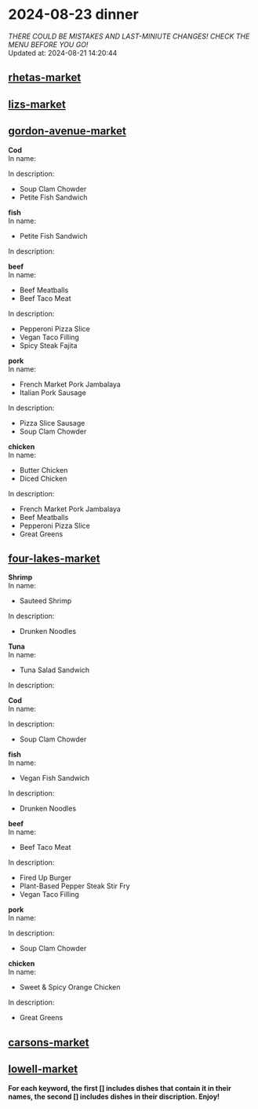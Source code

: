 # 2024-08-23 dinner  
*THERE COULD BE MISTAKES AND LAST-MINIUTE CHANGES! CHECK THE MENU BEFORE YOU GO!*  
Updated at: 2024-08-21 14:20:44  
## [rhetas-market](https://wisc-housingdining.nutrislice.com/menu/rhetas-market/dinner/2024-08-23)  
## [lizs-market](https://wisc-housingdining.nutrislice.com/menu/lizs-market/dinner/2024-08-23)  
## [gordon-avenue-market](https://wisc-housingdining.nutrislice.com/menu/gordon-avenue-market/dinner/2024-08-23)  
**Cod**  
In name:   
  
In description:   
 - Soup Clam Chowder  
 - Petite Fish Sandwich  
  
**fish**  
In name:   
 - Petite Fish Sandwich  
  
In description:   
  
**beef**  
In name:   
 - Beef Meatballs  
 - Beef Taco Meat  
  
In description:   
 - Pepperoni Pizza Slice  
 - Vegan Taco Filling  
 - Spicy Steak Fajita  
  
**pork**  
In name:   
 - French Market Pork Jambalaya  
 - Italian Pork Sausage  
  
In description:   
 - Pizza Slice Sausage  
 - Soup Clam Chowder  
  
**chicken**  
In name:   
 - Butter Chicken  
 - Diced Chicken  
  
In description:   
 - French Market Pork Jambalaya  
 - Beef Meatballs  
 - Pepperoni Pizza Slice  
 - Great Greens  
  
## [four-lakes-market](https://wisc-housingdining.nutrislice.com/menu/four-lakes-market/dinner/2024-08-23)  
**Shrimp**  
In name:   
 - Sauteed Shrimp  
  
In description:   
 - Drunken Noodles  
  
**Tuna**  
In name:   
 - Tuna Salad Sandwich  
  
In description:   
  
**Cod**  
In name:   
  
In description:   
 - Soup Clam Chowder  
  
**fish**  
In name:   
 - Vegan Fish Sandwich  
  
In description:   
 - Drunken Noodles  
  
**beef**  
In name:   
 - Beef Taco Meat  
  
In description:   
 - Fired Up Burger  
 - Plant-Based Pepper Steak Stir Fry  
 - Vegan Taco Filling  
  
**pork**  
In name:   
  
In description:   
 - Soup Clam Chowder  
  
**chicken**  
In name:   
 - Sweet & Spicy Orange Chicken  
  
In description:   
 - Great Greens  
  
## [carsons-market](https://wisc-housingdining.nutrislice.com/menu/carsons-market/dinner/2024-08-23)  
## [lowell-market](https://wisc-housingdining.nutrislice.com/menu/lowell-market/dinner/2024-08-23)  
  
**For each keyword, the first [] includes dishes that contain it in their names, the second [] includes dishes in their discription. Enjoy!**  
